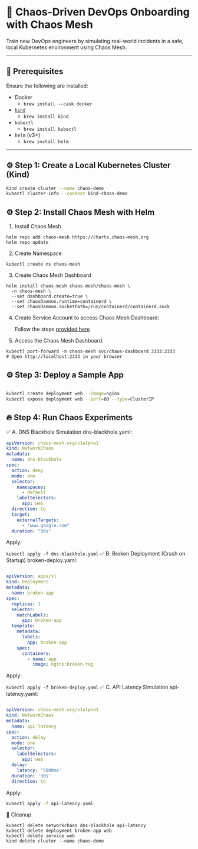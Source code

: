 # 🚀 Chaos-Driven DevOps Onboarding with Chaos Mesh

Train new DevOps engineers by simulating real-world incidents in a safe, local Kubernetes environment using Chaos Mesh.

---

## 🧰 Prerequisites

Ensure the following are installed:

- Docker
  - `brew install --cask docker`
- [`kind`](https://kind.sigs.k8s.io/)
  - `brew install kind`
- `kubectl`
  - `brew install kubectl`
- `helm` (v3+)
   - `brew install helm` 

---

## ⚙️ Step 1: Create a Local Kubernetes Cluster (Kind)

```bash
kind create cluster --name chaos-demo
kubectl cluster-info --context kind-chaos-demo
```
## ⚙️ Step 2: Install Chaos Mesh with Helm
1. Install Chaos Mesh
```
helm repo add chaos-mesh https://charts.chaos-mesh.org
helm repo update
```
2. Create Namespace
```
kubectl create ns chaos-mesh
```
3. Create Chaos Mesh Dashboard
```
helm install chaos-mesh chaos-mesh/chaos-mesh \
  -n chaos-mesh \
  --set dashboard.create=true \
  --set chaosDaemon.runtime=containerd \
  --set chaosDaemon.socketPath=/run/containerd/containerd.sock
```
4. Create Service Account to access Chaos Mesh Dashboard:
   
   Follow the steps [provided here](https://chaos-mesh.org/docs/manage-user-permissions/)
6. Access the Chaos Mesh Dashboard:
```
kubectl port-forward -n chaos-mesh svc/chaos-dashboard 2333:2333
# Open http://localhost:2333 in your browser
```
## ⚙️ Step 3: Deploy a Sample App
```bash

kubectl create deployment web --image=nginx
kubectl expose deployment web --port=80 --type=ClusterIP
```
## 🔥 Step 4: Run Chaos Experiments
✅ A. DNS Blackhole Simulation
dns-blackhole.yaml:

```yaml
apiVersion: chaos-mesh.org/v1alpha1
kind: NetworkChaos
metadata:
  name: dns-blackhole
spec:
  action: deny
  mode: one
  selector:
    namespaces:
      - default
    labelSelectors:
      app: web
  direction: to
  target:
    externalTargets:
      - "www.google.com"
  duration: "30s"
```
Apply:

```kubectl apply -f dns-blackhole.yaml```
✅ B. Broken Deployment (Crash on Startup)
broken-deploy.yaml:

```yaml

apiVersion: apps/v1
kind: Deployment
metadata:
  name: broken-app
spec:
  replicas: 1
  selector:
    matchLabels:
      app: broken-app
  template:
    metadata:
      labels:
        app: broken-app
    spec:
      containers:
        - name: app
          image: nginx:broken-tag
```
Apply:

```kubectl apply -f broken-deploy.yaml```
✅ C. API Latency Simulation
api-latency.yaml:

```yaml

apiVersion: chaos-mesh.org/v1alpha1
kind: NetworkChaos
metadata:
  name: api-latency
spec:
  action: delay
  mode: one
  selector:
    labelSelectors:
      app: web
  delay:
    latency: '5000ms'
  duration: '30s'
  direction: to
```
Apply:

```bash
kubectl apply -f api-latency.yaml
```
🧹 Cleanup
```
kubectl delete networkchaos dns-blackhole api-latency
kubectl delete deployment broken-app web
kubectl delete service web
kind delete cluster --name chaos-demo
```
